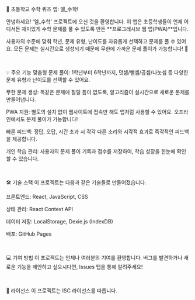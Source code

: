 📝 초등학교 수학 퀴즈 앱: 엘_수학!

안녕하세요! '엘_수학' 프로젝트에 오신 것을 환영합니다. 
이 앱은 초등학생들이 언제 어디서든 재미있게 수학 문제를 풀 수 있도록 만든 **프로그레시브 웹 앱(PWA)**입니다.

사용자의 수준에 맞춰 학년, 문제 유형, 난이도를 자유롭게 선택하고 문제를 풀 수 있어요. 
모든 문제는 실시간으로 생성되기 때문에 무한에 가까운 문제 풀이가 가능합니다! 🚀

<br>

💡 주요 기능
맞춤형 문제 풀이: 1학년부터 6학년까지, 덧셈/뺄셈/곱셈/나눗셈 등 다양한 문제 유형과 난이도를 선택할 수 있어요.

무한 문제 생성: 똑같은 문제에 질릴 틈이 없도록, 알고리즘이 실시간으로 새로운 문제를 만들어냅니다.

PWA 지원: 별도의 설치 없이 웹사이트에 접속만 해도 앱처럼 사용할 수 있어요. 오프라인에서도 문제 풀이가 가능합니다!

빠른 피드백: 정답, 오답, 시간 초과 시 각각 다른 소리와 시각적 효과로 즉각적인 피드백을 제공합니다.

개인 학습 관리: 사용자의 문제 풀이 기록과 점수를 저장하여, 학습 성장을 한눈에 확인할 수 있습니다.

<br>

🛠️ 기술 스택
이 프로젝트는 다음과 같은 기술들로 만들어졌습니다.

프론트엔드: React, JavaScript, CSS

상태 관리: React Context API

데이터 저장: LocalStorage, Dexie.js (IndexDB)

배포: GitHub Pages

<br>


💻 기여 방법
이 프로젝트는 언제나 여러분의 기여를 환영합니다. 버그를 발견하거나 새로운 기능을 제안하고 싶으시다면, Issues 탭을 통해 알려주세요!

<br>

📄 라이선스
이 프로젝트는 ISC 라이선스를 따릅니다.